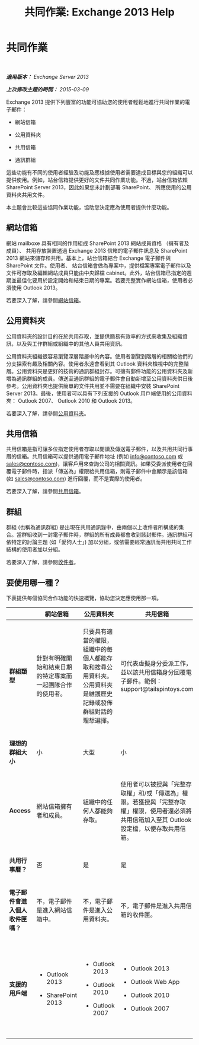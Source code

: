 ﻿---
title: '共同作業: Exchange 2013 Help'
TOCTitle: 共同作業
ms:assetid: f45c1be1-2a66-4610-a28d-4adc6d212769
ms:mtpsurl: https://technet.microsoft.com/zh-tw/library/JJ218725(v=EXCHG.150)
ms:contentKeyID: 50474586
ms.date: 05/21/2018
mtps_version: v=EXCHG.150
ms.translationtype: MT
---

# 共同作業

 

_**適用版本：** Exchange Server 2013_

_**上次修改主題的時間：** 2015-03-09_

Exchange 2013 提供下列豐富的功能可協助您的使用者輕鬆地進行共同作業的電子郵件：

  - 網站信箱

  - 公用資料夾

  - 共用信箱

  - 通訊群組

這些功能有不同的使用者經驗及功能及應根據使用者需要達成目標與您的組織可以提供使用。例如，站台信箱提供更好的文件共同作業功能。不過，站台信箱依賴 SharePoint Server 2013，因此如果您未計劃部署 SharePoint、 所應使用的公用資料夾共用文件。

本主題會比較這些協同作業功能，協助您決定應為使用者提供什麼功能。

## 網站信箱

網站 mailboxe 具有相同的作用組成 SharePoint 2013 網站成員資格 （擁有者及成員）、 共用存放裝置透過 Exchange 2013 信箱的電子郵件訊息及 SharePoint 2013 網站來儲存和共用。基本上，站台信箱結合 Exchange 電子郵件與 SharePoint 文件。使用者、 站台信箱會做為專案中，提供檔案專案電子郵件以及文件可存取及編輯網站成員只能由中央歸檔 cabinet。此外，站台信箱已指定的週期並最佳化要用於設定開始和結束日期的專案。若要完整實作網站信箱，使用者必須使用 Outlook 2013。

若要深入了解，請參閱[網站信箱](site-mailboxes-exchange-2013-help.md)。

## 公用資料夾

公用資料夾的設計目的在於共用存取，並提供簡易有效率的方式來收集及組織資訊，以及與工作群組或組織中的其他人員共用資訊。

公用資料夾組織很容易瀏覽深層階層中的內容。使用者瀏覽到階層的相關給他們的分支探索有趣及相關內容。使用者永遠會看到其 Outlook 資料夾檢視中的完整階層。公用資料夾是更好的技術的通訊群組封存。可擁有郵件功能的公用資料夾及新增為通訊群組的成員。傳送至通訊群組的電子郵件會自動新增至公用資料夾供日後參考。公用資料夾也提供簡單的文件共用並不需要在組織中安裝 SharePoint Server 2013。最後，使用者可以具有下列支援的 Outlook 用戶端使用的公用資料夾： Outlook 2007、 Outlook 2010 和 Outlook 2013。

若要深入了解，請參閱[公用資料夾](public-folders-exchange-2013-help.md)。

## 共用信箱

共用信箱是指可讓多位指定使用者存取以閱讀及傳送電子郵件，以及共用共同行事曆的信箱。共用信箱可以提供通用電子郵件地址 (例如 info@contoso.com 或 sales@contoso.com)，讓客戶用來查詢公司的相關資訊。如果受委派使用者在回覆電子郵件時，指派「傳送為」權限給共用信箱，則電子郵件中會顯示是該信箱 (如 sales@contoso.com) 進行回覆，而不是實際的使用者。

若要深入了解，請參閱[共用信箱](shared-mailboxes-exchange-2013-help.md)。

## 群組

群組 (也稱為通訊群組) 是出現在共用通訊錄中，由兩個以上收件者所構成的集合。當群組收到一封電子郵件時，群組的所有成員都會收到該封郵件。通訊群組可依特定的討論主題 (如「愛狗人士」) 加以分組，或依需要經常通訊而共用共同工作結構的使用者加以分組。

若要深入了解，請參閱[收件者](recipients-exchange-2013-help.md)。

## 要使用哪一種？

下表提供每個協同合作功能的快速概覽，協助您決定應使用那一項。


<table>
<colgroup>
<col style="width: 20%" />
<col style="width: 20%" />
<col style="width: 20%" />
<col style="width: 20%" />
<col style="width: 20%" />
</colgroup>
<thead>
<tr class="header">
<th> </th>
<th>網站信箱</th>
<th>公用資料夾</th>
<th>共用信箱</th>
<th>群組</th>
</tr>
</thead>
<tbody>
<tr class="odd">
<td><p><strong>群組類型</strong></p></td>
<td><p>針對有明確開始和結束日期的特定專案而一起團隊合作的使用者。</p></td>
<td><p>只要具有適當的權限，組織中的每個人都能存取和搜尋公用資料夾。公用資料夾是維護歷史記錄或發佈群組對話的理想選擇。</p></td>
<td><p>可代表虛擬身分委派工作，並以該共用信箱身分回覆電子郵件。範例：support@tailspintoys.com</p></td>
<td><p>需要傳送電子郵件給一群有共同興趣或特性之收件者的使用者。</p></td>
</tr>
<tr class="even">
<td><p><strong>理想的群組大小</strong></p></td>
<td><p>小</p></td>
<td><p>大型</p></td>
<td><p>小</p></td>
<td><p>大型</p></td>
</tr>
<tr class="odd">
<td><p><strong>Access</strong></p></td>
<td><p>網站信箱擁有者和成員。</p></td>
<td><p>組織中的任何人都能夠存取。</p></td>
<td><p>使用者可以被授與「完整存取權」和/或「傳送為」權限。若獲授與「完整存取權」權限，使用者還必須將共用信箱加入至其 Outlook 設定檔，以便存取共用信箱。</p></td>
<td><p>通訊群組的成員，必須手動新增。動態通訊群組的成員會新增根據篩選準則。</p></td>
</tr>
<tr class="even">
<td><p><strong>共用行事曆？</strong></p></td>
<td><p>否</p></td>
<td><p>是</p></td>
<td><p>是</p></td>
<td><p>否</p></td>
</tr>
<tr class="odd">
<td><p><strong>電子郵件會進入個人收件匣嗎？</strong></p></td>
<td><p>不，電子郵件是進入網站信箱中。</p></td>
<td><p>不，電子郵件是進入公用資料夾。</p></td>
<td><p>不，電子郵件是進入共用信箱的收件匣。</p></td>
<td><p>會。電子郵件會進入通訊群組成員的收件匣。</p></td>
</tr>
<tr class="even">
<td><p><strong>支援的用戶端</strong></p></td>
<td><ul>
<li><p>Outlook 2013</p></li>
<li><p>SharePoint 2013</p></li>
</ul></td>
<td><ul>
<li><p>Outlook 2013</p></li>
<li><p>Outlook 2010</p></li>
<li><p>Outlook 2007</p></li>
</ul></td>
<td><ul>
<li><p>Outlook 2013</p></li>
<li><p>Outlook Web App</p></li>
<li><p>Outlook 2010</p></li>
<li><p>Outlook 2007</p></li>
</ul></td>
<td><ul>
<li><p>Outlook 2013</p></li>
<li><p>Outlook Web App</p></li>
<li><p>Outlook 2010</p></li>
<li><p>Outlook 2007</p></li>
</ul></td>
</tr>
</tbody>
</table>

